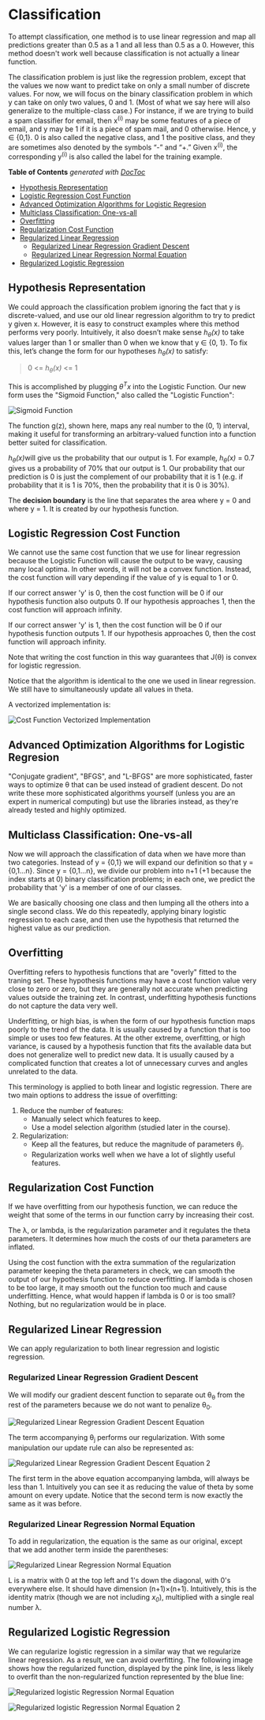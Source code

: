 # Classification

To attempt classification, one method is to use linear regression and map all predictions greater than 0.5 as a 1 and all less than 0.5 as a 0. However, this method doesn't work well because classification is not actually a linear function.

The classification problem is just like the regression problem, except that the values we now want to predict take on only a small number of discrete values. For now, we will focus on the binary classification problem in which y can take on only two values, 0 and 1. (Most of what we say here will also generalize to the multiple-class case.) For instance, if we are trying to build a spam classifier for email, then x<sup>(i)</sup> may be some features of a piece of email, and y may be 1 if it is a piece of spam mail, and 0 otherwise. Hence, y ∈ {0,1}. 0 is also called the negative class, and 1 the positive class, and they are sometimes also denoted by the symbols “-” and “+.” Given x<sup>(i)</sup>, the corresponding y<sup>(i)</sup> is also called the label for the training example.

<!-- START doctoc generated TOC please keep comment here to allow auto update -->
<!-- DON'T EDIT THIS SECTION, INSTEAD RE-RUN doctoc TO UPDATE -->
**Table of Contents**  *generated with [DocToc](https://github.com/thlorenz/doctoc)*

- [Hypothesis Representation](#hypothesis-representation)
- [Logistic Regression Cost Function](#logistic-regression-cost-function)
- [Advanced Optimization Algorithms for Logistic Regresion](#advanced-optimization-algorithms-for-logistic-regresion)
- [Multiclass Classification: One-vs-all](#multiclass-classification-one-vs-all)
- [Overfitting](#overfitting)
- [Regularization Cost Function](#regularization-cost-function)
- [Regularized Linear Regression](#regularized-linear-regression)
  - [Regularized Linear Regression Gradient Descent](#regularized-linear-regression-gradient-descent)
  - [Regularized Linear Regression Normal Equation](#regularized-linear-regression-normal-equation)
- [Regularized Logistic Regression](#regularized-logistic-regression)

<!-- END doctoc generated TOC please keep comment here to allow auto update -->

## Hypothesis Representation

We could approach the classification problem ignoring the fact that y is discrete-valued, and use our old linear regression algorithm to try to predict y given x. However, it is easy to construct examples where this method performs very poorly. Intuitively, it also doesn’t make sense <i>h<sub>θ</sub>(x)</i> to take values larger than 1 or smaller than 0 when we know that y ∈ {0, 1}. To fix this, let’s change the form for our hypotheses <i>h<sub>θ</sub>(x)</i> to satisfy:

> 0 <= <i>h<sub>θ</sub>(x)</i> <= 1

This is accomplished by plugging <i>θ<sup>T</sup>x</i> into the Logistic Function. Our new form uses the "Sigmoid Function," also called the "Logistic Function":

![Sigmoid Function](https:/raw.githubusercontent.com/rmolinamir/machine-learning-notes/main/docs/1-supervised-learning/4-classification/images/Sigmoid-Function.png)

The function g(z), shown here, maps any real number to the (0, 1) interval, making it useful for transforming an arbitrary-valued function into a function better suited for classification.

<i>h<sub>θ</sub>(x)</i>will give us the probability that our output is 1. For example, <i>h<sub>θ</sub>(x)</i> = 0.7</i> gives us a probability of 70% that our output is 1. Our probability that our prediction is 0 is just the complement of our probability that it is 1 (e.g. if probability that it is 1 is 70%, then the probability that it is 0 is 30%).

The **decision boundary** is the line that separates the area where y = 0 and where y = 1. It is created by our hypothesis function.

## Logistic Regression Cost Function

We cannot use the same cost function that we use for linear regression because the Logistic Function will cause the output to be wavy, causing many local optima. In other words, it will not be a convex function. Instead, the cost function will vary depending if the value of y is equal to 1 or 0.

If our correct answer 'y' is 0, then the cost function will be 0 if our hypothesis function also outputs 0. If our hypothesis approaches 1, then the cost function will approach infinity.

If our correct answer 'y' is 1, then the cost function will be 0 if our hypothesis function outputs 1. If our hypothesis approaches 0, then the cost function will approach infinity.

Note that writing the cost function in this way guarantees that J(θ) is convex for logistic regression.

Notice that the algorithm is identical to the one we used in linear regression. We still have to simultaneously update all values in theta.

A vectorized implementation is:

![Cost Function Vectorized Implementation](https:/raw.githubusercontent.com/rmolinamir/machine-learning-notes/main/docs/1-supervised-learning/4-classification/images/Cost-Function%20Vectorized%20Implementation.png)

## Advanced Optimization Algorithms for Logistic Regresion

"Conjugate gradient", "BFGS", and "L-BFGS" are more sophisticated, faster ways to optimize θ that can be used instead of gradient descent. Do not write these more sophisticated algorithms yourself (unless you are an expert in numerical computing) but use the libraries instead, as they're already tested and highly optimized.

## Multiclass Classification: One-vs-all

Now we will approach the classification of data when we have more than two categories. Instead of y = {0,1} we will expand our definition so that y = {0,1...n}. Since y = {0,1...n}, we divide our problem into n+1 (+1 because the index starts at 0) binary classification problems; in each one, we predict the probability that 'y' is a member of one of our classes.

We are basically choosing one class and then lumping all the others into a single second class. We do this repeatedly, applying binary logistic regression to each case, and then use the hypothesis that returned the highest value as our prediction.

## Overfitting

Overfitting refers to hypothesis functions that are "overly" fitted to the traning set. These hypothesis functions may have a cost function value very close to zero or zero, but they are generally not accurate when predicting values outside the training zet. In contrast, underfitting hypothesis functions do not capture the data very well.

Underfitting, or high bias, is when the form of our hypothesis function maps poorly to the trend of the data. It is usually caused by a function that is too simple or uses too few features. At the other extreme, overfitting, or high variance, is caused by a hypothesis function that fits the available data but does not generalize well to predict new data. It is usually caused by a complicated function that creates a lot of unnecessary curves and angles unrelated to the data.

This terminology is applied to both linear and logistic regression. There are two main options to address the issue of overfitting:

1) Reduce the number of features:
      - Manually select which features to keep.
      - Use a model selection algorithm (studied later in the course).
2) Regularization:
      - Keep all the features, but reduce the magnitude of parameters <i>θ<sub>j</sub></i>.
      - Regularization works well when we have a lot of slightly useful features.

## Regularization Cost Function

If we have overfitting from our hypothesis function, we can reduce the weight that some of the terms in our function carry by increasing their cost.

The λ, or lambda, is the regularization parameter and it regulates the theta parameters. It determines how much the costs of our theta parameters are inflated.

Using the cost function with the extra summation of the regularization parameter keeping the theta parameters in check, we can smooth the output of our hypothesis function to reduce overfitting. If lambda is chosen to be too large, it may smooth out the function too much and cause underfitting. Hence, what would happen if lambda is 0 or is too small? Nothing, but no regularization would be in place.

## Regularized Linear Regression

We can apply regularization to both linear regression and logistic regression.

### Regularized Linear Regression Gradient Descent

We will modify our gradient descent function to separate out θ<sub>θ</sub> from the rest of the parameters because we do not want to penalize θ<sub>0</sub>.

![Regularized Linear Regression Gradient Descent Equation](https:/raw.githubusercontent.com/rmolinamir/machine-learning-notes/main/docs/1-supervised-learning/4-classification/images/Regularized-Linear%20Regression%20Gradient%20Descent%20Equation.png)

The term accompanying θ<sub>j</sub> performs our regularization. With some manipulation our update rule can also be represented as:

![Regularized Linear Regression Gradient Descent Equation 2](https:/raw.githubusercontent.com/rmolinamir/machine-learning-notes/main/docs/1-supervised-learning/4-classification/images/Regularized-Linear%20Regression%20Gradient%20Descent%20Equation%202.png)

The first term in the above equation accompanying lambda, will always be less than 1. Intuitively you can see it as reducing the value of theta by some amount on every update. Notice that the second term is now exactly the same as it was before.

### Regularized Linear Regression Normal Equation

To add in regularization, the equation is the same as our original, except that we add another term inside the parentheses:

![Regularized Linear Regression Normal Equation](https:/raw.githubusercontent.com/rmolinamir/machine-learning-notes/main/docs/1-supervised-learning/4-classification/images/Regularized-Linear%20Regression%20Normal%20Equation.png)

L is a matrix with 0 at the top left and 1's down the diagonal, with 0's everywhere else. It should have dimension (n+1)×(n+1). Intuitively, this is the identity matrix (though we are not including <i>x<sub>0</sub></i>), multiplied with a single real number λ.

## Regularized Logistic Regression

We can regularize logistic regression in a similar way that we regularize linear regression. As a result, we can avoid overfitting. The following image shows how the regularized function, displayed by the pink line, is less likely to overfit than the non-regularized function represented by the blue line:

![Regularized logistic Regression Normal Equation](https:/raw.githubusercontent.com/rmolinamir/machine-learning-notes/main/docs/1-supervised-learning/4-classification/images/Regularized-logistic%20Regression%20Normal%20Equation.png)

![Regularized logistic Regression Normal Equation 2](https:/raw.githubusercontent.com/rmolinamir/machine-learning-notes/main/docs/1-supervised-learning/4-classification/images/Regularized-logistic%20Regression%20Normal%20Equation%202.png)
